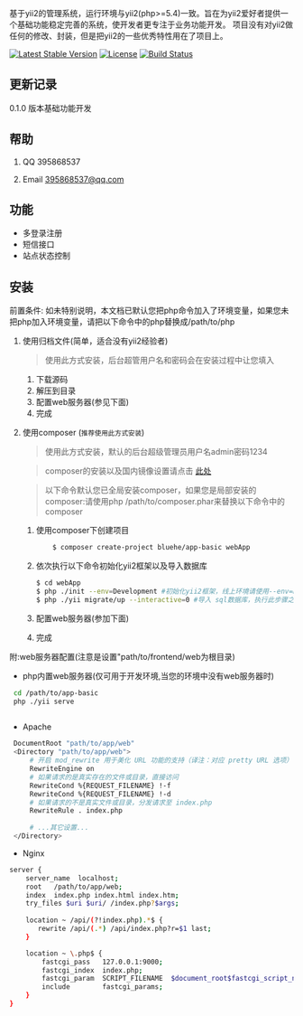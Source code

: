 
基于yii2的管理系统，运行环境与yii2(php>=5.4)一致。旨在为yii2爱好者提供一个基础功能稳定完善的系统，使开发者更专注于业务功能开发。
项目没有对yii2做任何的修改、封装，但是把yii2的一些优秀特性用在了项目上。

[![Latest Stable Version](https://poser.pugx.org/bluehe/app-basic/v/stable)](https://packagist.org/packages/bluehe/app-basic)
[![License](https://poser.pugx.org/bluehe/app-basic/license)](https://packagist.org/packages/bluehe/app-basic)
[![Build Status](https://www.travis-ci.org/bluehe/app-basic.svg?branch=master)](https://www.travis-ci.org/bluehe/app-basic)


更新记录
-------

0.1.0 版本基础功能开发


帮助
---------------

1. QQ 395868537

2. Email 395868537@qq.com



功能
---------------
 * 多登录注册
 * 短信接口
 * 站点状态控制
 
 
安装
---------------
前置条件: 如未特别说明，本文档已默认您把php命令加入了环境变量，如果您未把php加入环境变量，请把以下命令中的php替换成/path/to/php
1. 使用归档文件(简单，适合没有yii2经验者)
    >使用此方式安装，后台超管用户名和密码会在安装过程中让您填入
    1. 下载源码
    2. 解压到目录 
    3. 配置web服务器(参见下面)
    4. 完成
    
2. 使用composer (`推荐使用此方式安装`)
    >使用此方式安装，默认的后台超级管理员用户名admin密码1234
    
     >composer的安装以及国内镜像设置请点击 [此处](http://www.phpcomposer.com/)
     
     >以下命令默认您已全局安装composer，如果您是局部安装的composer:请使用php /path/to/composer.phar来替换以下命令中的composer
     
     1. 使用composer下创建项目
        
        ```bash
            $ composer create-project bluehe/app-basic webApp 
        ```
     2. 依次执行以下命令初始化yii2框架以及导入数据库
         ```bash
         $ cd webApp
         $ php ./init --env=Development #初始化yii2框架，线上环境请使用--env=Production
         $ php ./yii migrate/up --interactive=0 #导入 sql数据库，执行此步骤之前请先到common/config/main-local.php修改成正确的数据库配置
         ```
     3. 配置web服务器(参加下面)
     4. 完成
 
附:web服务器配置(注意是设置"path/to/frontend/web为根目录)
 
 * php内置web服务器(仅可用于开发环境,当您的环境中没有web服务器时)
 ```bash
  cd /path/to/app-basic
  php ./yii serve  
  
 ```
 
 * Apache
 ```bash
  DocumentRoot "path/to/app/web"
  <Directory "path/to/app/web">
      # 开启 mod_rewrite 用于美化 URL 功能的支持（译注：对应 pretty URL 选项）
      RewriteEngine on
      # 如果请求的是真实存在的文件或目录，直接访问
      RewriteCond %{REQUEST_FILENAME} !-f
      RewriteCond %{REQUEST_FILENAME} !-d
      # 如果请求的不是真实文件或目录，分发请求至 index.php
      RewriteRule . index.php
  
      # ...其它设置...
  </Directory>
  ```
  
 * Nginx
 ```bash
 server {
     server_name  localhost;
     root   /path/to/app/web;
     index  index.php index.html index.htm;
     try_files $uri $uri/ /index.php?$args;
     
     location ~ /api/(?!index.php).*$ {
        rewrite /api/(.*) /api/index.php?r=$1 last;
     }
 
     location ~ \.php$ {
         fastcgi_pass   127.0.0.1:9000;
         fastcgi_index  index.php;
         fastcgi_param  SCRIPT_FILENAME  $document_root$fastcgi_script_name;
         include        fastcgi_params;
     }
 }
 ```
 
